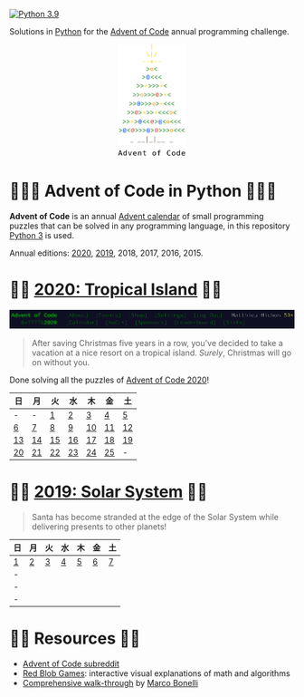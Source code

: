 [![Python 3.9](https://img.shields.io/badge/python-3.9-brightgreen)](https://www.python.org/downloads/release/python-391/)

Solutions in [Python][py] for the [Advent of Code][aoc] annual programming challenge.

<p align="center">
<img src="./docs/aoc-tree.png" width="120" height="200" />
</p>

# 🎄🌟🌟 Advent of Code in Python 🎄🌟🌟

**Advent of Code** is an annual [Advent calendar][advent-calendar] of small programming puzzles that can be solved in any programming language, in this repository [Python 3][py] is used.

Annual editions: [2020](#-2020-tropical-island-), [2019](#-2019-solar-system-), 2018, 2017, 2016, 2015.

# 🎄🌟 [2020: Tropical Island](./2020/) 🎄🌟

[![AoC 2020 Banner](./docs/aoc-2020-menu.png)](./2020)

> After saving Christmas five years in a row, you've decided to take a vacation at a nice resort on a tropical island. *Surely*, Christmas will go on without you.

Done solving all the puzzles of [Advent of Code 2020][aoc-2020]!

| 日 | 月 | 火 | 水 | 木 | 金 | 土
|---|---|---|---|---|---|---
| - | - | [1](./2020/day-1) | [2](./2020/day-2) | [3](./2020/day-3) | [4](./2020/day-4) | [5](./2020/day-5)
|[6](./2020/day-6) | [7](./2020/day-7) | [8](./2020/day-8) | [9](./2020/day-9) | [10](./2020/day-10) | [11](./2020/day-11) | [12](./2020/day-12)
|[13](./2020/day-13) | [14](./2020/day-14) | [15](./2020/day-15) | [16](./2020/day-16) | [17](./2020/day-17) | [18](./2020/day-18) | [19](./2020/day-19)
|[20](./2020/day-20) | [21](./2020/day-21) | [22](./2020/day-22) | [23](./2020/day-23) | [24](./2020/day-24) | [25](./2020/day-25) | -

# 🎄🌟 [2019: Solar System](./2019) 🎄🌟

> Santa has become stranded at the edge of the Solar System while delivering presents to other planets!

| 日 | 月 | 火 | 水 | 木 | 金 | 土
|---|---|---|---|---|---|---
| [1](./2019/day-1) | [2](./2019/day-2) | [3](./2019/day-3) | [4](./2019/day-4) | [5](./2019/day-5) | [6](./2019/day-6) | [7](./2019/day-7)
| - | 
| - | 
| - | 

# 🎄🌟 Resources 🎄🌟

* [Advent of Code subreddit](https://www.reddit.com/r/adventofcode/)
* [Red Blob Games](https://www.redblobgames.com/): interactive visual explanations of math and algorithms
* [Comprehensive walk-through](https://github.com/mebeim/aoc/blob/master/2020/README.md) by [Marco Bonelli](https://github.com/mebeim)

[aoc]: https://adventofcode.com/
[aoc-2020]: https://adventofcode.com/2020/
[advent-calendar]: https://en.wikipedia.org/wiki/Advent_calendar
[py]: https://docs.python.org/3/
